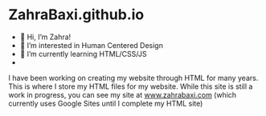 # ZahraBaxi.github.io

- 👋 Hi, I’m Zahra!
- 👀 I’m interested in Human Centered Design
- 🌱 I’m currently learning HTML/CSS/JS
- 
I have been working on creating my website through HTML for many years. This is where I store my HTML files for my website. While this site is still a work in progress, you can see my site at <a href="https://www.zahrabaxi.com"> www.zahrabaxi.com </a> (which currently uses Google Sites until I complete my HTML site)
